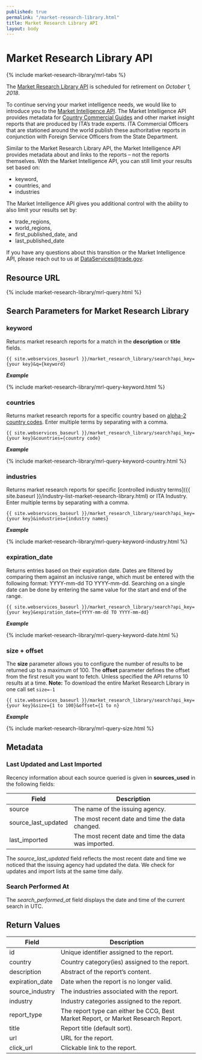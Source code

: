 ```yaml
---
published: true
permalink: "/market-research-library.html"
title: Market Research Library API
layout: body
---
```


# Market Research Library API 

{% include market-research-library/mrl-tabs %}

The [Market Research Library API](https://developer.export.gov/market-research-library.html) is scheduled for retirement on *October 1, 2018*.

To continue serving your market intelligence needs, we would like to introduce you to the [Market Intelligence API](https://developer.export.gov/market-intelligence.html). The Market Intelligence API provides metadata for [Country Commercial Guides](https://www.export.gov/ccg) and other market insight reports that are produced by ITA’s trade experts. ITA Commercial Officers that are stationed around the world publish these authoritative reports in conjunction with Foreign Service Officers from the State Department.


Similar to the Market Research Library API, the Market Intelligence API provides metadata about and links to the reports – not the reports themselves. With the Market Intelligence API, you can still limit your results set based on:

 * keyword,
 * countries, and
 * industries


The Market Intelligence API gives you additional control with the ability to also limit your results set by:

 * trade_regions,
 * world_regions,
 * first_published_date, and
 * last_published_date


If you have any questions about this transition or the Market Intelligence API, please reach out to us at [DataServices@trade.gov](mailto:DataServices@trade.gov).


## Resource URL

{% include market-research-library/mrl-query.html %}

## Search Parameters for Market Research Library

### keyword

Returns market research reports for a match in the **description** or **title** fields.

    {{ site.webservices_baseurl }}/market_research_library/search?api_key={your key}&q={keyword}

**_Example_**

{% include market-research-library/mrl-query-keyword.html %}

### countries

Returns market research reports for a specific country based on [alpha-2 country codes](http://www.iso.org/iso/home/standards/country_codes/country_names_and_code_elements.htm). Enter multiple terms by separating with a comma.

    {{ site.webservices_baseurl }}/market_research_library/search?api_key={your key}&countries={country code}

**_Example_**

{% include market-research-library/mrl-query-keyword-country.html %}

### industries

Returns market research reports for specific [controlled industry terms]({{ site.baseurl }}/industry-list-market-research-library.html) or ITA Industry. Enter multiple terms by separating with a comma.

    {{ site.webservices_baseurl }}/market_research_library/search?api_key={your key}&industries={industry names}

**_Example_**

{% include market-research-library/mrl-query-keyword-industry.html %}

### expiration_date

Returns entries based on their expiration date. Dates are filtered by comparing them against an inclusive range, which must be entered with the following format: YYYY-mm-dd TO YYYY-mm-dd. Searching on a single date can be done by entering the same value for the start and end of the range.


    {{ site.webservices_baseurl }}/market_research_library/search?api_key={your key}&expiration_date={YYYY-mm-dd TO YYYY-mm-dd}

**_Example_**

{% include market-research-library/mrl-query-keyword-date.html %}

### size + offset

The **size** parameter allows you to configure the number of results to be returned up to a maximum of 100. The **offset** parameter defines the offset from the first result you want to fetch. Unless specified the API returns 10 results at a time.  **Note:**  To download the entire Market Research Library in one call set ```size=-1```

    {{ site.webservices_baseurl }}/market_research_library/search?api_key={your key}&size={1 to 100}&offset={1 to n}

**_Example_**

{% include market-research-library/mrl-query-size.html %}

## Metadata

### Last Updated and Last Imported

Recency information about each source queried is given in **sources_used** in the following fields:

| Field	| Description |
| ------| -------------|
| source | The name of the issuing agency. |
| source_last_updated | The most recent date and time the data changed. |
| last_imported | The most recent date and time the data was imported. |

The *source_last_updated* field reflects the most recent date and time we noticed that the issuing agency had updated the data. We check for updates and import lists at the same time daily.

### Search Performed At

The *search_performed_at* field displays the date and time of the current search in UTC.

## Return Values

| Field           | Description                                                     |
| --------------- | --------------------------------------------------------------- |
| id              | Unique identifier assigned to the report.                         |
| country       | Country category(ies) assigned to the report.                    |
| description     | Abstract of the report’s content.                                |
| expiration_date | Date when the report is no longer valid.                         |
| source_industry   | The industries associated with the report.					  |
| industry        | Industry categories assigned to the report.                        |
| report_type     | The report type can either be CCG, Best Market Report, or Market Research Report.|
| title           | Report title  (default sort).                                    |
| url             | URL for the report.                                              |
| click_url             | Clickable link to the report.                                              |

